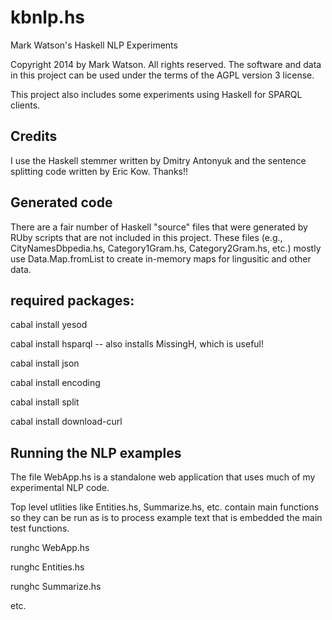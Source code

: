 kbnlp.hs
========

Mark Watson's Haskell NLP Experiments

Copyright 2014 by Mark Watson. All rights reserved. The software and data in this project can be used under the terms of the AGPL version 3 license.

This project also includes some experiments using Haskell for SPARQL clients.

## Credits

I use the Haskell stemmer written by Dmitry Antonyuk and the sentence splitting code written by Eric Kow. Thanks!!

## Generated code

There are a fair number of Haskell "source" files that were generated by RUby scripts that are not included in this project. These files (e.g., CityNamesDbpedia.hs, Category1Gram.hs, Category2Gram.hs, etc.) mostly use Data.Map.fromList to create in-memory maps for lingusitic and other data.

## required packages:

cabal install yesod

cabal install hsparql   -- also installs MissingH, which is useful!

cabal install json

cabal install encoding

cabal install split

cabal install download-curl

## Running the NLP examples

The file WebApp.hs is a standalone web application that uses much of my experimental NLP code.

Top level utlities like Entities.hs, Summarize.hs, etc. contain main functions so they can be run as is to process example text that is embedded the main test functions.

runghc WebApp.hs

runghc Entities.hs

runghc Summarize.hs

etc.
